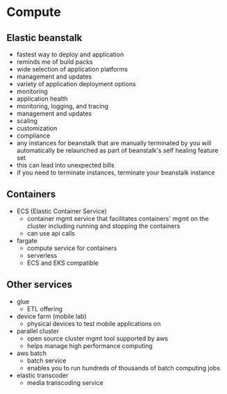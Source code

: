 # Compute

## Elastic beanstalk

- fastest way to deploy and application
- reminds me of build packs
- wide selection of application platforms
- management and updates
- variety of application deployment options
- monitoring
- application health
- monitoring, logging, and tracing
- management and updates
- scaling
- customization
- compliance
- any instances for beanstalk that are manually terminated by you will automatically be relaunched as part of beanstalk's self healing feature set
- this can lead into unexpected bills
- if you need to terminate instances, terminate your beanstalk instance

## Containers

- ECS (Elastic Container Service)
  - container mgmt service that facilitates containers' mgmt on the cluster including running and stopping the containers
  - can use api calls
- fargate
  - compute service for containers
  - serverless
  - ECS and EKS compatible

## Other services

- glue
  - ETL offering
- device farm (mobile lab)
  - physical devices to test mobile applications on
- parallel cluster
  - open source cluster mgmt tool supported by aws
  - helps manage high performance computing
- aws batch
  - batch service
  - enables you to run hundreds of thousands of batch computing jobs
- elastic transcoder
  - media transcoding service
